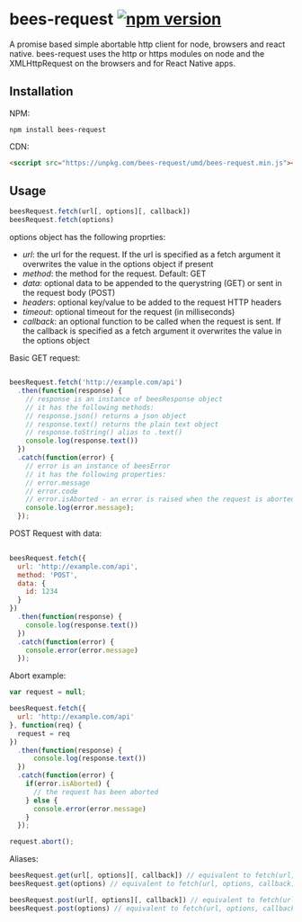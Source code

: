 # bees-request [![npm version](https://img.shields.io/npm/v/bees-request.svg?style=flat)](https://www.npmjs.com/package/bees-request)

A promise based simple abortable http client for node, browsers and react native.
bees-request uses the http or https modules on node and the XMLHttpRequest on the browsers and for React Native apps.

## Installation

NPM:

```
npm install bees-request
```

CDN:
``` html
<sccript src="https://unpkg.com/bees-request/umd/bees-request.min.js"></script>
```

## Usage

``` js
beesRequest.fetch(url[, options][, callback])
beesRequest.fetch(options)
```

options object has the following proprties:

* *url*: the url for the request. If the url is specified as a fetch argument it overwrites the value in the options object if present
* *method*: the method for the request. Default: GET
* *data*: optional data to be appended to the querystring (GET) or sent in the request body (POST)
* *headers*: optional key/value to be added to the request HTTP headers
* *timeout*: optional timeout for the request (in milliseconds)
* *callback*: an optional function to be called when the request is sent. If the callback is specified as a fetch argument it overwrites the value in the options object


Basic GET request:

``` js

beesRequest.fetch('http://example.com/api')
  .then(function(response) {
    // response is an instance of beesResponse object
    // it has the following methods:
    // response.json() returns a json object 
    // response.text() returns the plain text object
    // response.toString() alias to .text()
    console.log(response.text())
  })
  .catch(function(error) {
    // error is an instance of beesError
    // it has the following properties:
    // error.message
    // error.code
    // error.isAborted - an error is raised when the request is aborted
    console.log(error.message);
  });
  ```
POST Request with data:

``` js
  
beesRequest.fetch({
  url: 'http://example.com/api',
  method: 'POST', 
  data: { 
    id: 1234
  }
})
  .then(function(response) {
    console.log(response.text())
  })
  .catch(function(error) {
    console.error(error.message)
  });
```

Abort example:

``` js
var request = null;

beesRequest.fetch({
  url: 'http://example.com/api'
}, function(req) {
  request = req
})
  .then(function(response) {
      console.log(response.text())
  })
  .catch(function(error) {
    if(error.isAborted) {
      // the request has been aborted
    } else {
      console.error(error.message)
    }
  });

request.abort();
```

Aliases:

``` js
beesRequest.get(url[, options][, callback]) // equivalent to fetch(url, options, callback) with options.method = 'GET'
beesRequest.get(options) // equivalent to fetch(url, options, callback) with options.method = 'GET'

beesRequest.post(url[, options][, callback]) // equivalent to fetch(url, options, callback) with options.method = 'POST'
beesRequest.post(options) // equivalent to fetch(url, options, callback) with options.method = 'POST'
```
  
